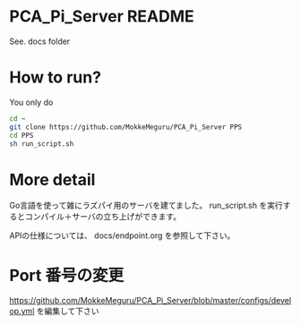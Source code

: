 # PCA_Pi_Server README

See. docs folder 

# How to run?

You only do
``` sh
cd ~
git clone https://github.com/MokkeMeguru/PCA_Pi_Server PPS
cd PPS
sh run_script.sh
```

# More detail
Go言語を使って雑にラズパイ用のサーバを建てました。
 run_script.sh を実行するとコンパイル＋サーバの立ち上げができます。
 
 
 APIの仕様については、 docs/endpoint.org を参照して下さい。
 
# Port 番号の変更
https://github.com/MokkeMeguru/PCA_Pi_Server/blob/master/configs/develop.yml を編集して下さい
